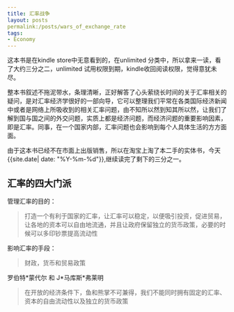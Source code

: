 ```yaml
---
title: 汇率战争
layout: posts
permalink:/posts/wars_of_exchange_rate
tags:
- Economy
---
```


这本书是在kindle store中无意看到的，在unlimited 分类中，所以拿来一读，看了大约三分之二，unlimited 试用权限到期，kindle收回阅读权限，觉得意犹未尽。
	
整本书叙述不拖泥带水，条理清晰，正好解答了心头萦绕长时间的关于汇率相关的疑问，是对汇率经济学很好的一部向导，它可以整理我们平常在各类国际经济新闻中或者是网络上所吸收到的相关汇率问题，由不知所以然到知其所以然，让我们了解到国与国之间的外交问题，实质上都是经济问题，而经济问题的重要影响因素，即是汇率。同事，在一个国家内部，汇率问题也会影响到每个人具体生活的方方面面。

由于这本书已经不在市面上出版销售，所以在淘宝上淘了本二手的实体书，今天{{site.date| date: 	"%Y-%m-%d"}},继续读完了剩下的三分之一。


## 汇率的四大门派

管理汇率的目的：
> 打造一个有利于国家的汇率，让汇率可以稳定，以便吸引投资，促进贸易，让各地的资本可以自由地流通，并且让政府保留独立的货币政策，必要的时候可以多印钞票提高流动性

影响汇率的手段：
> 财政，货币和贸易政策

罗伯特*蒙代尔 和 J\*马库斯\*弗莱明
> 在开放的经济条件下，鱼和熊掌不可兼得，我们不能同时拥有固定的汇率、资本的自由流动性以及独立的货币政策
> 
> 



